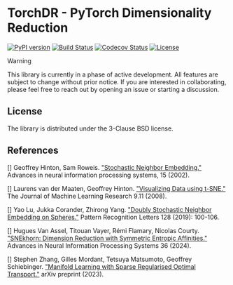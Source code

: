 # TorchDR - PyTorch Dimensionality Reduction 

[![PyPI version](https://badge.fury.io/py/torchdr.svg)](https://badge.fury.io/py/torchdr)
[![Build Status](https://github.com/torchdr/torchdr/actions/workflows/testing.yml/badge.svg)](https://github.com/torchdr/torchdr/actions)
[![Codecov Status](https://codecov.io/gh/torchdr/torchdr/branch/main/graph/badge.svg)](https://codecov.io/gh/torchdr/torchdr)
[![License](https://img.shields.io/badge/License-BSD_3--Clause-blue.svg)](https://opensource.org/licenses/BSD-3-Clause)

> [!WARNING]
> This library is currently in a phase of active development. All features are subject to change without prior notice. If you are interested in collaborating, please feel free to reach out by opening an issue or starting a discussion.

 
## License

The library is distributed under the 3-Clause BSD license.

## References

[] Geoffrey Hinton, Sam Roweis. ["Stochastic Neighbor Embedding."](https://proceedings.neurips.cc/paper_files/paper/2002/file/6150ccc6069bea6b5716254057a194ef-Paper.pdf) Advances in neural information processing systems, 15 (2002).

[] Laurens van der Maaten, Geoffrey Hinton. ["Visualizing Data using t-SNE."](https://www.jmlr.org/papers/volume9/vandermaaten08a/vandermaaten08a.pdf?fbcl) The Journal of Machine Learning Research 9.11 (2008).

[] Yao Lu, Jukka Corander, Zhirong Yang. ["Doubly Stochastic Neighbor Embedding on Spheres."](https://www.sciencedirect.com/science/article/pii/S0167865518305099) Pattern Recognition Letters 128 (2019): 100-106.

[] Hugues Van Assel, Titouan Vayer, Rémi Flamary, Nicolas Courty. ["SNEkhorn: Dimension Reduction with Symmetric Entropic Affinities."](https://proceedings.neurips.cc/paper_files/paper/2023/file/8b54ecd9823fff6d37e61ece8f87e534-Paper-Conference.pdf) Advances in Neural Information Processing Systems 36 (2024).

[] Stephen Zhang, Gilles Mordant, Tetsuya Matsumoto, Geoffrey Schiebinger. ["Manifold Learning with Sparse Regularised Optimal Transport."](https://arxiv.org/abs/2307.09816) arXiv preprint (2023).
